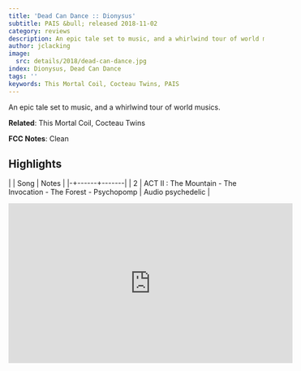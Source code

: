 ```yaml
---
title: 'Dead Can Dance :: Dionysus'
subtitle: PAIS &bull; released 2018-11-02
category: reviews
description: An epic tale set to music, and a whirlwind tour of world musics.
author: jclacking
image:
  src: details/2018/dead-can-dance.jpg
index: Dionysus, Dead Can Dance
tags: ''
keywords: This Mortal Coil, Cocteau Twins, PAIS
---
```

An epic tale set to music, and a whirlwind tour of world musics.<!--more-->

**Related**: This Mortal Coil, Cocteau Twins

**FCC Notes**: Clean

## Highlights

| | Song | Notes |
|-+------+-------|
| 2 | ACT II : The Mountain - The Invocation - The Forest - Psychopomp | Audio psychedelic |

<div class="tlo-detail-video"><iframe width="560" height="315" src="https://www.youtube.com/embed/7em5haBGxz4" frameborder="0" allow="autoplay; encrypted-media" allowfullscreen></iframe></div>

